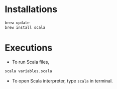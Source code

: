 # Installations

```bash
brew update
brew install scala
```

# Executions

- To run Scala files,

```bash
scala variables.scala
```

- To open Scala interpreter, type `scala` in terminal.
